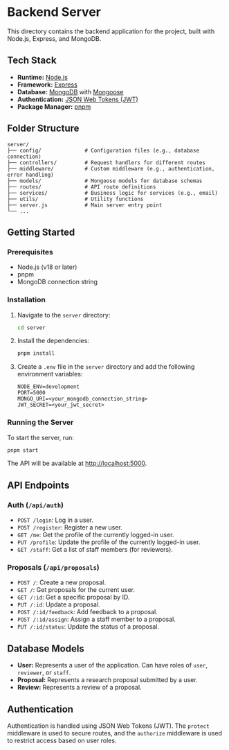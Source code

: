 # Backend Server

This directory contains the backend application for the project, built with Node.js, Express, and MongoDB.

## Tech Stack

- **Runtime:** [Node.js](https://nodejs.org/)
- **Framework:** [Express](https://expressjs.com/)
- **Database:** [MongoDB](https://www.mongodb.com/) with [Mongoose](https://mongoosejs.com/)
- **Authentication:** [JSON Web Tokens (JWT)](https://jwt.io/)
- **Package Manager:** [pnpm](https://pnpm.io/)

## Folder Structure

```
server/
├── config/              # Configuration files (e.g., database connection)
├── controllers/         # Request handlers for different routes
├── middleware/          # Custom middleware (e.g., authentication, error handling)
├── models/              # Mongoose models for database schemas
├── routes/              # API route definitions
├── services/            # Business logic for services (e.g., email)
├── utils/               # Utility functions
├── server.js            # Main server entry point
└── ...
```

## Getting Started

### Prerequisites

- Node.js (v18 or later)
- pnpm
- MongoDB connection string

### Installation

1.  Navigate to the `server` directory:
    ```bash
    cd server
    ```
2.  Install the dependencies:
    ```bash
    pnpm install
    ```
3.  Create a `.env` file in the `server` directory and add the following environment variables:
    ```
    NODE_ENV=development
    PORT=5000
    MONGO_URI=<your_mongodb_connection_string>
    JWT_SECRET=<your_jwt_secret>
    ```

### Running the Server

To start the server, run:

```bash
pnpm start
```

The API will be available at [http://localhost:5000](http://localhost:5000).

## API Endpoints

### Auth (`/api/auth`)

- `POST /login`: Log in a user.
- `POST /register`: Register a new user.
- `GET /me`: Get the profile of the currently logged-in user.
- `PUT /profile`: Update the profile of the currently logged-in user.
- `GET /staff`: Get a list of staff members (for reviewers).

### Proposals (`/api/proposals`)

- `POST /`: Create a new proposal.
- `GET /`: Get proposals for the current user.
- `GET /:id`: Get a specific proposal by ID.
- `PUT /:id`: Update a proposal.
- `POST /:id/feedback`: Add feedback to a proposal.
- `POST /:id/assign`: Assign a staff member to a proposal.
- `PUT /:id/status`: Update the status of a proposal.

## Database Models

- **User:** Represents a user of the application. Can have roles of `user`, `reviewer`, or `staff`.
- **Proposal:** Represents a research proposal submitted by a user.
- **Review:** Represents a review of a proposal.

## Authentication

Authentication is handled using JSON Web Tokens (JWT). The `protect` middleware is used to secure routes, and the `authorize` middleware is used to restrict access based on user roles.
